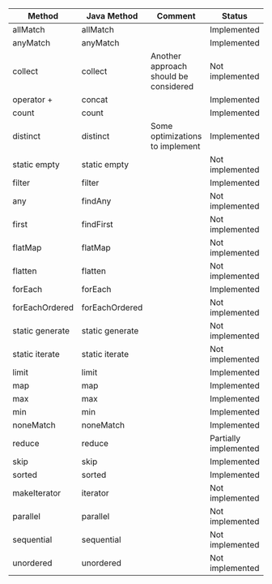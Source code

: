Method | Java Method | Comment | Status
-----------|-----------|----------------------|-----
allMatch|allMatch||Implemented
anyMatch|anyMatch||Implemented
collect|collect|Another approach should be considered|Not implemented
operator +|concat||Implemented
count|count||Implemented
distinct|distinct|Some optimizations to implement|Implemented
static empty|static empty||Not implemented
filter|filter||Implemented
any|findAny||Not implemented
first|findFirst||Not implemented
flatMap|flatMap||Not implemented
flatten|flatten||Not implemented
forEach|forEach||Implemented
forEachOrdered|forEachOrdered||Not implemented
static generate|static generate||Not implemented
static iterate|static iterate||Not implemented
limit|limit||Implemented
map|map||Implemented
max|max||Implemented
min|min||Implemented
noneMatch|noneMatch||Implemented
reduce|reduce||Partially implemented
skip|skip||Implemented
sorted|sorted||Implemented
makeIterator|iterator||Not implemented
parallel|parallel||Not implemented
sequential|sequential||Not implemented
unordered|unordered||Not implemented

